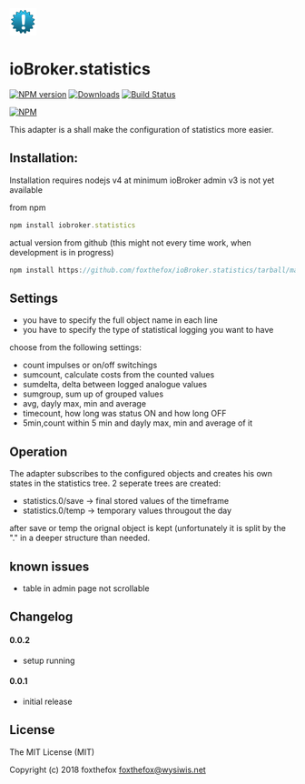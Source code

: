 ![Logo](admin/statistics.png)
# ioBroker.statistics

[![NPM version](http://img.shields.io/npm/v/iobroker.statistics.svg)](https://www.npmjs.com/package/iobroker.statistics)
[![Downloads](https://img.shields.io/npm/dm/iobroker.statistics.svg)](https://www.npmjs.com/package/iobroker.statistics)
[![Build Status](https://travis-ci.org/foxthefox/iobroker.statistics.svg?branch=master)](https://travis-ci.org/foxthefox/iobroker.statistics)

[![NPM](https://nodei.co/npm/iobroker.statistics.png?downloads=true)](https://nodei.co/npm/iobroker.statistics/)

This adapter is a shall make the configuration of statistics more easier. 

## Installation:
Installation requires nodejs v4 at minimum
ioBroker admin v3 is not yet available

from npm
```javascript
npm install iobroker.statistics
```
actual version from github (this might not every time work, when development is in progress)
```javascript
npm install https://github.com/foxthefox/ioBroker.statistics/tarball/master --production
```

## Settings
* you have to specify the full object name in each line
* you have to specify the type of statistical logging you want to have

choose from the following settings:

* count impulses or on/off switchings
* sumcount, calculate costs from the counted values
* sumdelta, delta between logged analogue values
* sumgroup, sum up of grouped values
* avg, dayly max, min and average
* timecount, how long was status ON and how long OFF
* 5min,count within 5 min and dayly max, min and average of it

## Operation
The adapter subscribes to the configured objects and creates his own states in the statistics tree.
2 seperate trees are created:

* statistics.0/save -> final stored values of the timeframe
* statistics.0/temp -> temporary values througout the day

after save or temp the orignal object is kept (unfortunately it is split by the "." in a deeper structure than needed.

## known issues

* table in admin page not scrollable

## Changelog
#### 0.0.2
* setup running

#### 0.0.1
* initial release 

## License

The MIT License (MIT)

Copyright (c) 2018 foxthefox <foxthefox@wysiwis.net>
